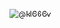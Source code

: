 ![@kl666v](https://camo.githubusercontent.com/e0e9e18e53441a587fd316078af850d1206c07b53988e35a95c6438d48f26f7b/68747470733a2f2f63646e2e646973636f72646170702e636f6d2f6174746163686d656e74732f3933353534373137343432313433303330322f3936383530303737363633393032313035362f47696635362e676966)
